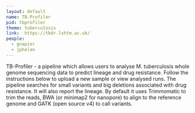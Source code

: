 ```yaml
---
layout: default
name: TB-Profiler
pid: tbprofiler
theme: tuberculosis
link:  https://tbdr.lshtm.ac.uk/
people:
  - gnapier
  - jphelan
---
```


 TB-Profiler - a pipeline which allows users to analyse M. tuberculosis whole genome sequencing data to predict lineage and drug resistance. Follow the instructions below to upload a new sample or view analysed runs. The pipeline searches for small variants and big deletions associated with drug resistance. It will also report the lineage. By default it uses Trimmomatic to trim the reads, BWA (or minimap2 for nanopore) to align to the reference genome and GATK (open source v4) to call variants. 
